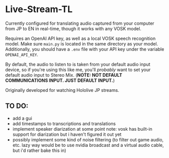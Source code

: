 # Live-Stream-TL
Currently configured for translating audio captured from your computer from JP to EN in real-time, though it works with any VOSK model. 

Requires an OpenAI API key, as well as a local VOSK speech recognition model. 
Make sure `main.py` is located in the same directory as your model. Additionally, you should have a `.env` file with your API key under the variable `OPENAI_API_KEY`. 

By default, the audio to listen to is taken from your default audio input device, so if you're using this like me, you'll *probably* want to set your default audio input to Stereo Mix. (**NOTE: NOT DEFAULT COMMUNICATIONS INPUT. JUST DEFAULT INPUT.**) 

Originally developed for watching Hololive JP streams. 


## TO DO:

- add a gui
- add timestamps to transcriptions and translations
- implement speaker diarization at some point 
  note: vosk has built-in support for diarization but i haven't figured it out yet
- possibly implement some kind of noise filtering (to filter out game audio, etc. lazy way would be to use nvidia broadcast and a virtual audio cable, but i'd rather bake this in) 

